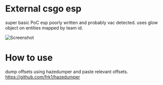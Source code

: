 # External csgo esp
 super basic PoC esp poorly written and probably vac detected. uses glow object on entities mapped by team id.


 ![Screenshot](https://cdn.discordapp.com/attachments/314339513327681536/1049997026504491048/image.png)
 # How to use
 
 dump offsets using hazedumper and paste relevant offsets.
       https://github.com/frk1/hazedumper
